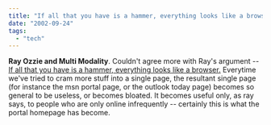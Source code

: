 ```yaml
---
title: "If all that you have is a hammer, everything looks like a browser."
date: "2002-09-24"
tags: 
  - "tech"
---
```


**Ray Ozzie and Multi Modality**. Couldn't agree more with Ray's argument -- [If all that you have is a hammer, everything looks like a browser.](http://www.ozzie.net/blog/stories/2002/09/20/ifAllThatYouHaveIsAHammerEverythingLooksLikeABrowser.html) Everytime we've tried to cram more stuff into a single page, the resultant single page (for instance the msn portal page, or the outlook today page) becomes so general to be useless, or becomes bloated. It becomes useful only, as ray says, to people who are only online infrequently -- certainly this is what the portal homepage has become.
